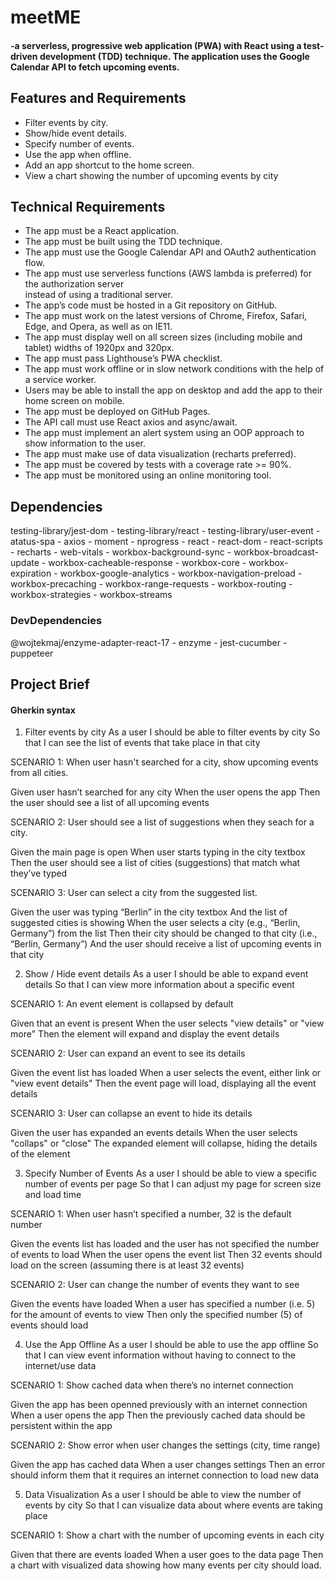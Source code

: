 <h1>meetME</h1> 

<h4>-a serverless, progressive web application (PWA) with React using a
test-driven development (TDD) technique. The application uses the Google
Calendar API to fetch upcoming events.</h4>

<h2>Features and Requirements</h2>
<ul>
<li>Filter events by city.</li>
<li>Show/hide event details.</li>
<li>Specify number of events.</li>
<li>Use the app when offline.</li>
<li>Add an app shortcut to the home screen.</li>
<li>View a chart showing the number of upcoming events by city</li>
</ul>

<h2>Technical Requirements</h2>
<ul>
<li> The app must be a React application.</li>
<li> The app must be built using the TDD technique.</li>
<li> The app must use the Google Calendar API and OAuth2 authentication flow.</li>
<li>The app must use serverless functions (AWS lambda is preferred) for the authorization server</li>
instead of using a traditional server.</li>
<li> The app’s code must be hosted in a Git repository on GitHub.</li>
<li> The app must work on the latest versions of Chrome, Firefox, Safari, Edge, and Opera, as well
as on IE11.</li>
<li> The app must display well on all screen sizes (including mobile and tablet) widths of 1920px
and 320px.</li>
<li> The app must pass Lighthouse’s PWA checklist.</li>
<li> The app must work offline or in slow network conditions with the help of a service worker.</li>
<li> Users may be able to install the app on desktop and add the app to their home screen on
mobile.</li>
<li>The app must be deployed on GitHub Pages.</li>
<li> The API call must use React axios and async/await.</li>
<li> The app must implement an alert system using an OOP approach to show information to the
user.</li>
<li> The app must make use of data visualization (recharts preferred).</li>
<li>The app must be covered by tests with a coverage rate >= 90%.</li>
<li> The app must be monitored using an online monitoring tool.</li>
</ul>

<h2>Dependencies</h2>
testing-library/jest-dom - testing-library/react - testing-library/user-event - atatus-spa - axios - moment - nprogress - react - react-dom - react-scripts - recharts - web-vitals - workbox-background-sync - workbox-broadcast-update - workbox-cacheable-response - workbox-core - workbox-expiration - workbox-google-analytics - workbox-navigation-preload - workbox-precaching - workbox-range-requests - workbox-routing - workbox-strategies - workbox-streams
<br>
<h3>DevDependencies</h3>

@wojtekmaj/enzyme-adapter-react-17 - enzyme - jest-cucumber - puppeteer

<h2>Project Brief</h2>
<h4>Gherkin syntax</h4>

1. Filter events by city
As a user I should be able to filter events by city So that I can see the list of events that take place in that city

SCENARIO 1: When user hasn't searched for a city, show upcoming events from all cities.

Given user hasn’t searched for any city When the user opens the app Then the user should see a list of all upcoming events

SCENARIO 2: User should see a list of suggestions when they seach for a city.

Given the main page is open When user starts typing in the city textbox Then the user should see a list of cities (suggestions) that match what they’ve typed

SCENARIO 3: User can select a city from the suggested list.

Given the user was typing “Berlin” in the city textbox And the list of suggested cities is showing When the user selects a city (e.g., “Berlin, Germany”) from the list Then their city should be changed to that city (i.e., “Berlin, Germany”) And the user should receive a list of upcoming events in that city

2. Show / Hide event details
As a user I should be able to expand event details So that I can view more information about a specific event

SCENARIO 1: An event element is collapsed by default

Given that an event is present When the user selects "view details" or "view more" Then the element will expand and display the event details

SCENARIO 2: User can expand an event to see its details

Given the event list has loaded When a user selects the event, either link or "view event details" Then the event page will load, displaying all the event details

SCENARIO 3: User can collapse an event to hide its details

Given the user has expanded an events details When the user selects "collaps" or "close" The expanded element will collapse, hiding the details of the element

3. Specify Number of Events
As a user I should be able to view a specific number of events per page So that I can adjust my page for screen size and load time

SCENARIO 1: When user hasn’t specified a number, 32 is the default number

Given the events list has loaded and the user has not specified the number of events to load When the user opens the event list Then 32 events should load on the screen (assuming there is at least 32 events)

SCENARIO 2: User can change the number of events they want to see

Given the events have loaded When a user has specified a number (i.e. 5) for the amount of events to view Then only the specified number (5) of events should load

4. Use the App Offline
As a user I should be able to use the app offline So that I can view event information without having to connect to the internet/use data

SCENARIO 1: Show cached data when there’s no internet connection

Given the app has been openned previously with an internet connection When a user opens the app Then the previously cached data should be persistent within the app

SCENARIO 2: Show error when user changes the settings (city, time range)

Given the app has cached data When a user changes settings Then an error should inform them that it requires an internet connection to load new data

5. Data Visualization
As a user I should be able to view the number of events by city So that I can visualize data about where events are taking place

SCENARIO 1: Show a chart with the number of upcoming events in each city

Given that there are events loaded When a user goes to the data page Then a chart with visualized data showing how many events per city should load.
<h2></h2>
